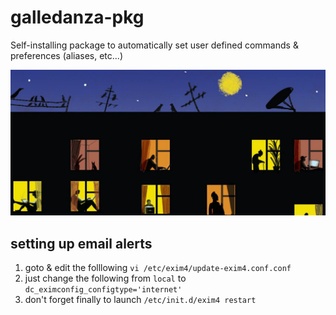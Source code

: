 # galledanza-pkg
Self-installing package to automatically set user defined commands &amp; preferences (aliases, etc...)

![alt text](/MoscowTimes.png)

## setting up email alerts

1. goto & edit the folllowing `vi /etc/exim4/update-exim4.conf.conf` 
2. just change the following from `local` to `dc_eximconfig_configtype='internet'`
3. don't forget finally to launch `/etc/init.d/exim4 restart` 

